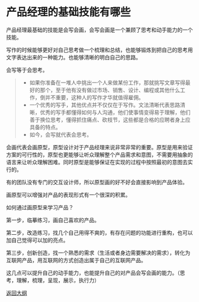 # 产品经理的基础技能有哪些

产品经理最基础的技能是会写会画，会写会画是一个兼顾了思考和动手能力的一个技能。

写作的时候能够更好对自己思考做一个梳理和总结，也能够锻炼到把自己的思考用文字表达出来的一种能力。也能够清晰的明白自己的思路。

会写等于会思考。

> - 如果你准备在一堆人中挑出一个人来做某份工作，那就挑写文章写得最好的那个，至于他有没有做过市场、销售、设计、编程或其他什么工作，倒并不重要，这种人的写作才华就值得雇佣。
> - 一个优秀的写手，其他优点并不仅仅在于写作。文法清晰代表思路清晰，优秀的写手都懂得如何与人沟通，他们使事情变得易于理解，他们善于换位思考，懂得抓住痛点、砍枝节，这些都是合格的应聘者身上应具备的特点。
> - 如今，会写就代表会思考。

会画代表会画原型，原型设计对于产品经理来说非常非常的重要。原型是用来验证方案的可行性的，原型也更能够让听众理解整个产品需求和意图，不需要用抽象的语言来让听众理解困难。同时原型是能够保证在实现的过程中按照最初的意图去实行的。

有的团队没有专门的交互设计师，所以原型画的好不好会直接影响到产品体验。

画原型可以增强对产品的表现形式有一个很深的积累。

如何通过画原型来学习产品？

第一步，临摹练习，画自己喜欢的产品。

第二步，改造练习，找几个自己用得不爽的，有存在问题的功能进行重构，也可以加自己觉得可以加的亮点。

第三步，创新创造，找一个熟悉的需求（生活或者身边需要解决的需求），转化为互联网产品，用互联网的方式创造出属于自己的互联网产品。

这几点可以提升自己的动手能力，也能提升自己的对产品会写会画的能力。（思考，理解，梳理，呈现，展示，执行力）



[返回大纲](https://github.com/FRANKIETANG/PM#%E4%BA%A7%E5%93%81%E7%BB%8F%E7%90%86%E7%AC%AC%E4%B8%80%E8%AF%BE-%E5%A4%A7%E7%BA%B2)